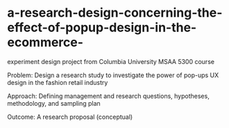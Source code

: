 # a-research-design-concerning-the-effect-of-popup-design-in-the-ecommerce-
experiment design project from Columbia University MSAA 5300 course


Problem: Design a research study to investigate the power of pop-ups UX design in the fashion retail industry 

Approach: Defining management and research questions, hypotheses, methodology, and sampling plan 

Outcome: A research proposal (conceptual) 
